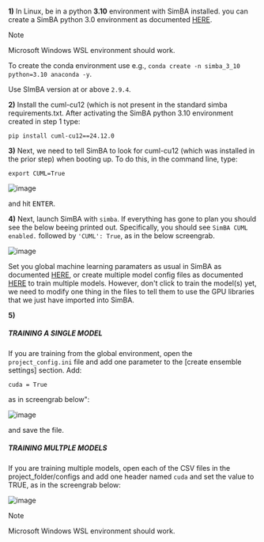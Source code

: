 


####
**1)** In Linux, be in a python **3.10** environment with SimBA installed. you can create a SimBA python 3.0 environment as documented [HERE](https://github.com/sgoldenlab/simba/blob/master/docs/installation_new.md).

>[!NOTE]  
> Microsoft Windows WSL environment should work.
>
> To create the conda environment use e.g., `conda create -n simba_3_10 python=3.10 anaconda -y`.
>
> Use SImBA version at or above ``2.9.4``.

**2)** Install the cuml-cu12 (which is not present in the standard simba requirements.txt. After activating the SimBA python 3.10 environment created in step 1 type:

```
pip install cuml-cu12==24.12.0
```

**3)** Next, we need to tell SimBA to look for cuml-cu12 (which was installed in the prior step) when booting up. To do this, in the command line, type:

```
export CUML=True
```
![image](https://github.com/user-attachments/assets/c6380386-6c45-480e-9c8e-ef11f6b1297b)

and hit <kbd>ENTER</kbd>.

**4)** Next, launch SimBA with `simba`. If everything has gone to plan you should see the below beeing printed out. Specifically, you should see ``SimBA CUML enabled.`` followed by ``'CUML': True``, as in the below screengrab. 

![image](https://github.com/user-attachments/assets/66d13d3d-b02a-4f3b-adfd-4016747cbf5e)

Set you global machine learning paramaters as usual in SimBA as documented [HERE](https://github.com/sgoldenlab/simba/blob/master/docs/tutorial.md#train-single-model), or create multiple model config files as documented [HERE](https://github.com/sgoldenlab/simba/blob/master/docs/tutorial.md#to-train-multiple-models) to train multiple models. However, don't click to train the model(s) yet, we need to modify one thing in the files to tell them to use the GPU libraries that we just have imported into SimBA.  

**5)**

##### TRAINING A SINGLE MODEL
If you are training from the global environment, open the `project_config.ini` file and add one parameter to the [create ensemble settings] section. Add:

  ``cuda = True``

  as in screengrab below":

  ![image](https://github.com/user-attachments/assets/7c2e7e8d-9056-4ec4-bd55-fdb31328c3e3)

and save the file. 


##### TRAINING MULTPLE MODELS
If you are training multiple models, open each of the CSV files in the project_folder/configs and add one header named ``cuda`` and set the value to TRUE, as in the screengrab below:

![image](https://github.com/user-attachments/assets/d2302531-876c-44e6-8e17-d1919e75d74d)

> [!NOTE]  
> Microsoft Windows WSL environment should work.
>




